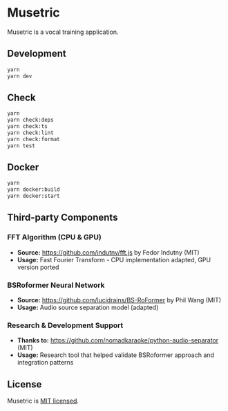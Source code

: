 # Musetric

Musetric is a vocal training application.

## Development

```bash
yarn
yarn dev
```

## Check

```bash
yarn
yarn check:deps
yarn check:ts
yarn check:lint
yarn check:format
yarn test
```

## Docker

```bash
yarn
yarn docker:build
yarn docker:start
```

## Third-party Components

### FFT Algorithm (CPU & GPU)

- **Source:** https://github.com/indutny/fft.js by Fedor Indutny (MIT)
- **Usage:** Fast Fourier Transform - CPU implementation adapted, GPU version ported

### BSRoformer Neural Network

- **Source:** https://github.com/lucidrains/BS-RoFormer by Phil Wang (MIT)
- **Usage:** Audio source separation model (adapted)

### Research & Development Support

- **Thanks to:** https://github.com/nomadkaraoke/python-audio-separator (MIT)
- **Usage:** Research tool that helped validate BSRoformer approach and integration patterns

## License

Musetric is [MIT licensed](https://github.com/popelenkow/Musetric/blob/main/license.md).
